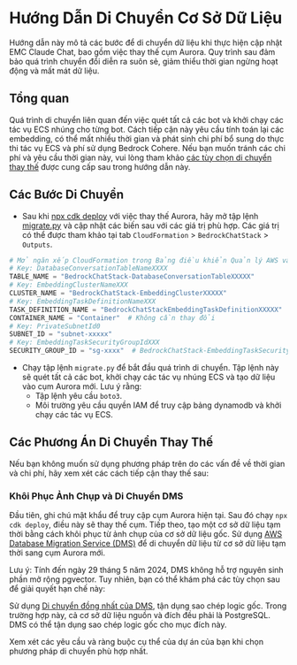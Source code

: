 # Hướng Dẫn Di Chuyển Cơ Sở Dữ Liệu

Hướng dẫn này mô tả các bước để di chuyển dữ liệu khi thực hiện cập nhật EMC Claude Chat, bao gồm việc thay thế cụm Aurora. Quy trình sau đảm bảo quá trình chuyển đổi diễn ra suôn sẻ, giảm thiểu thời gian ngừng hoạt động và mất mát dữ liệu.

## Tổng quan

Quá trình di chuyển liên quan đến việc quét tất cả các bot và khởi chạy các tác vụ ECS nhúng cho từng bot. Cách tiếp cận này yêu cầu tính toán lại các embedding, có thể mất nhiều thời gian và phát sinh chi phí bổ sung do thực thi tác vụ ECS và phí sử dụng Bedrock Cohere. Nếu bạn muốn tránh các chi phí và yêu cầu thời gian này, vui lòng tham khảo [các tùy chọn di chuyển thay thế](#alternative-migration-options) được cung cấp sau trong hướng dẫn này.

## Các Bước Di Chuyển

- Sau khi [npx cdk deploy](../README.md#deploy-using-cdk) với việc thay thế Aurora, hãy mở tập lệnh [migrate.py](./migrate.py) và cập nhật các biến sau với các giá trị phù hợp. Các giá trị có thể được tham khảo tại tab `CloudFormation` > `BedrockChatStack` > `Outputs`.

```py
# Mở ngăn xếp CloudFormation trong Bảng điều khiển Quản lý AWS và sao chép các giá trị từ tab Outputs.
# Key: DatabaseConversationTableNameXXXX
TABLE_NAME = "BedrockChatStack-DatabaseConversationTableXXXXX"
# Key: EmbeddingClusterNameXXX
CLUSTER_NAME = "BedrockChatStack-EmbeddingClusterXXXXX"
# Key: EmbeddingTaskDefinitionNameXXX
TASK_DEFINITION_NAME = "BedrockChatStackEmbeddingTaskDefinitionXXXXX"
CONTAINER_NAME = "Container"  # Không cần thay đổi
# Key: PrivateSubnetId0
SUBNET_ID = "subnet-xxxxx"
# Key: EmbeddingTaskSecurityGroupIdXXX
SECURITY_GROUP_ID = "sg-xxxx"  # BedrockChatStack-EmbeddingTaskSecurityGroupXXXXX
```

- Chạy tập lệnh `migrate.py` để bắt đầu quá trình di chuyển. Tập lệnh này sẽ quét tất cả các bot, khởi chạy các tác vụ nhúng ECS và tạo dữ liệu vào cụm Aurora mới. Lưu ý rằng:
  - Tập lệnh yêu cầu `boto3`.
  - Môi trường yêu cầu quyền IAM để truy cập bảng dynamodb và khởi chạy các tác vụ ECS.

## Các Phương Án Di Chuyển Thay Thế

Nếu bạn không muốn sử dụng phương pháp trên do các vấn đề về thời gian và chi phí, hãy xem xét các cách tiếp cận thay thế sau:

### Khôi Phục Ảnh Chụp và Di Chuyển DMS

Đầu tiên, ghi chú mật khẩu để truy cập cụm Aurora hiện tại. Sau đó chạy `npx cdk deploy`, điều này sẽ thay thế cụm. Tiếp theo, tạo một cơ sở dữ liệu tạm thời bằng cách khôi phục từ ảnh chụp của cơ sở dữ liệu gốc.
Sử dụng [AWS Database Migration Service (DMS)](https://aws.amazon.com/dms/) để di chuyển dữ liệu từ cơ sở dữ liệu tạm thời sang cụm Aurora mới.

Lưu ý: Tính đến ngày 29 tháng 5 năm 2024, DMS không hỗ trợ nguyên sinh phần mở rộng pgvector. Tuy nhiên, bạn có thể khám phá các tùy chọn sau để giải quyết hạn chế này:

Sử dụng [Di chuyển đồng nhất của DMS](https://docs.aws.amazon.com/dms/latest/userguide/dm-migrating-data.html), tận dụng sao chép logic gốc. Trong trường hợp này, cả cơ sở dữ liệu nguồn và đích đều phải là PostgreSQL. DMS có thể tận dụng sao chép logic gốc cho mục đích này.

Xem xét các yêu cầu và ràng buộc cụ thể của dự án của bạn khi chọn phương pháp di chuyển phù hợp nhất.